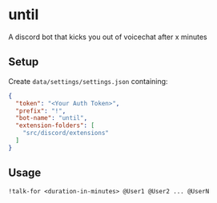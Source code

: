 # until

A discord bot that kicks you out of voicechat after x minutes

## Setup

Create `data/settings/settings.json` containing:

```json
{
  "token": "<Your Auth Token>",
  "prefix": "!",
  "bot-name": "until",
  "extension-folders": [
    "src/discord/extensions"
  ]
}
```

## Usage

```shell
!talk-for <duration-in-minutes> @User1 @User2 ... @UserN
```
